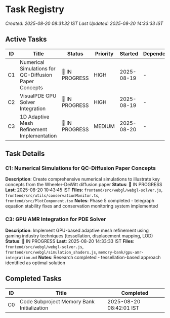 # Task Registry

_Created: 2025-08-20 08:31:32 IST_
_Last Updated: 2025-08-20 14:33:33 IST_

## Active Tasks

| ID  | Title                                                 | Status         | Priority | Started    | Dependencies |
| --- | ----------------------------------------------------- | -------------- | -------- | ---------- | ------------ |
| C1  | Numerical Simulations for QC-Diffusion Paper Concepts | 🔄 IN PROGRESS | HIGH     | 2025-08-19 | -            |
| C2  | VisualPDE GPU Solver Integration                      | 🔄 IN PROGRESS | HIGH     | 2025-08-19 | -            |
| C3  | 1D Adaptive Mesh Refinement Implementation           | 🔄 IN PROGRESS | MEDIUM   | 2025-08-20 | -            |

## Task Details

### C1: Numerical Simulations for QC-Diffusion Paper Concepts

**Description**: Create comprehensive numerical simulations to illustrate key concepts from the Wheeler-DeWitt diffusion paper
**Status**: 🔄 IN PROGRESS **Last**: 2025-08-20 10:43:45 IST
**Files**: `frontend/src/webgl/webgl-solver.js`, `frontend/src/utils/conservationMonitor.ts`, `frontend/src/PlotComponent.tsx`
**Notes**: Phase 5 completed - telegraph equation stability fixes and conservation monitoring system implemented

### C3: GPU AMR Integration for PDE Solver

**Description**: Implement GPU-based adaptive mesh refinement using gaming industry techniques (tessellation, displacement mapping, LOD)
**Status**: 🔄 IN PROGRESS **Last**: 2025-08-20 14:33:33 IST
**Files**: `frontend/src/webgl/webgl-solver.js`, `frontend/src/webgl/simulation_shaders.js`, `memory-bank/gpu-amr-integration.md`
**Notes**: Research completed - tessellation-based approach identified as optimal solution

## Completed Tasks

| ID  | Title                                      | Completed               |
| --- | ------------------------------------------ | ----------------------- |
| C0  | Code Subproject Memory Bank Initialization | 2025-08-20 08:42:01 IST |
